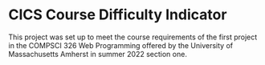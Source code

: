 # CICS Course Difficulty Indicator

This project was set up to meet the course requirements of the first project in the COMPSCI 326 Web Programming offered by the University of Massachusetts Amherst in summer 2022 section one.
